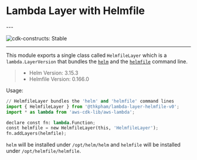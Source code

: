 # Lambda Layer with Helmfile

<!--BEGIN STABILITY BANNER-->---


![cdk-constructs: Stable](https://img.shields.io/badge/cdk--constructs-stable-success.svg?style=for-the-badge)

---
<!--END STABILITY BANNER-->

This module exports a single class called `HelmfileLayer` which is a `lambda.LayerVersion` that
bundles the [`helm`](https://helm.sh/) and the
[`helmfile`](https://helmfile.readthedocs.io/en/latest/) command line.

> * Helm Version: 3.15.3
> * Helmfile Version: 0.166.0

Usage:

```python
// HelmfileLayer bundles the 'helm' and 'helmfile' command lines
import { HelmfileLayer } from '@thkpham/lambda-layer-helmfile-v0';
import * as lambda from 'aws-cdk-lib/aws-lambda';

declare const fn: lambda.Function;
const helmfile = new HelmfileLayer(this, 'HelmfileLayer');
fn.addLayers(helmfile);
```

`helm` will be installed under `/opt/helm/helm` and `helmfile` will be installed under `/opt/helmfile/helmfile`.
